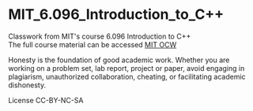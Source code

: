 # MIT_6.096_Introduction_to_C++
Classwork from MIT's course 6.096 Introduction to C++  
The full course material can be accessed [MIT OCW](https://ocw.mit.edu/courses/6-096-introduction-to-c-january-iap-2011/)  
  
Honesty is the foundation of good academic work. Whether you are working on a problem set, lab report, project or paper, avoid engaging in plagiarism, unauthorized collaboration, cheating, or facilitating academic dishonesty.  
  
License CC-BY-NC-SA  
